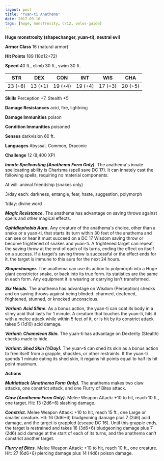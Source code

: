 ```yaml
---
layout: post
title: "Yuan-ti Anathema"
date: 2017-09-10
tags: [huge, monstrosity, cr12, volos-guide]
---
```


**Huge monstrosity (shapechanger, yuan-ti), neutral evil**

**Armor Class** 16 (natural armor)

**Hit Points** 189 (18d12+72)

**Speed** 40 ft., climb 30 ft., swim 30 ft.

|   STR   |   DEX   |   CON   |   INT   |   WIS   |   CHA   |
|:-----:|:-----:|:-----:|:-----:|:-----:|:-----:|
| 23 (+6) | 13 (+1) | 19 (+4) | 19 (+4) | 17 (+3) | 20 (+5) |

**Skills** Perception +7, Stealth +5

**Damage Resistances** acid, fire, lightning

**Damage Immunities** poison

**Condition Immunities** poisoned

**Senses** darkvision 60 ft.

**Languages** Abyssal, Common, Draconic

**Challenge** 12 (8,400 XP)

***Innate Spellcasting (Anathema Form Only).*** The anathema's innate spellcasting ability is Charisma (spell save DC 17). It can innately cast the following spells, requiring no material components:

At will: animal friendship (snakes only)

3/day each: darkness, entangle, fear, haste, suggestion, polymorph

1/day: divine word

***Magic Resistance.*** The anathema has advantage on saving throws against spells and other magical effects.

***Ophidiophobia Aura.*** Any creature of the anathema's choice, other than a snake or a yuan-ti, that starts its turn within 30 feet of the anathema and can see or hear it must succeed on a DC 17 Wisdom saving throw or become frightened of snakes and yuan-ti. A frightened target can repeat the saving throw at the end of each of its turns, ending the effect on itself on a success. If a target's saving throw is successful or the effect ends for it, the target is immune to this aura for the next 24 hours.

***Shapechanger.*** The anathema can use its action to polymorph into a Huge giant constrictor snake, or back into its true form. its statistics are the same in each form. Any equipment it is wearing or carrying isn't transformed.

***Six Heads.*** The anathema has advantage on Wisdom (Perception) checks and on saving throws against being blinded. charmed, deafened, frightened, stunned, or knocked unconscious.

***Variant: Acid Slime.*** As a bonus action, the yuan-ti can coat its body in a slimy acid that lasts for 1 minute. A creature that touches the yuan-ti, hits it with a melee attack while within 5 feet of it, or is hit by its constrict attack takes 5 (1d10) acid damage.

***Variant: Chameleon Skin.*** The yuan-ti has advantage on Dexterity (Stealth) checks made to hide.

***Variant: Shed Skin (1/Day).*** The yuan-ti can shed its skin as a bonus action to free itself from a grapple, shackles, or other restraints. If the yuan-ti spends 1 minute eating its shed skin, it regains hit points equal to half its hit point maximum.

**Actions**

***Multiattack (Anathema Form Only).*** The anathema makes two claw attacks, one constrict attack, and one Flurry of Bites attack.

***Claw (Anathema Form Only).*** Melee Weapon Attack: +10 to hit, reach 10 ft., one target. Hit: 13 (2d6+6) slashing damage.

***Constrict.*** Melee Weapon Attack: +10 to hit, reach 15 ft., one Large or smaller creature. Hit: 16 (3d6+6) bludgeoning damage plus 7 (2d6) acid damage, and the target is grappled (escape DC 16). Until this grapple ends, the target is restrained and takes 16 (3d6+6) bludgeoning damage plus 7 (2d6) acid damage at the start of each of its turns, and the anathema can't constrict another target.

***Flurry of Bites.*** Melee Weapon Attack: +10 to hit, reach 10 ft., one creature. Hit: 27 (6d6+6) piercing damage plus 14 (4d6) poison damage.

